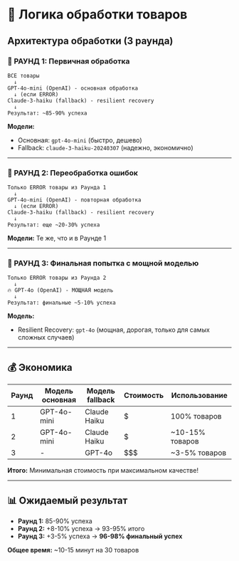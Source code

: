 # 🎯 Логика обработки товаров

## Архитектура обработки (3 раунда)

### 📘 РАУНД 1: Первичная обработка
```
ВСЕ товары
  ↓
GPT-4o-mini (OpenAI) - основная обработка
  ↓ (если ERROR)
Claude-3-haiku (fallback) - resilient recovery
  ↓
Результат: ~85-90% успеха
```

**Модели:**
- Основная: `gpt-4o-mini` (быстро, дешево)
- Fallback: `claude-3-haiku-20240307` (надежно, экономично)

---

### 📙 РАУНД 2: Переобработка ошибок
```
Только ERROR товары из Раунда 1
  ↓
GPT-4o-mini (OpenAI) - повторная обработка
  ↓ (если ERROR)
Claude-3-haiku (fallback) - resilient recovery
  ↓
Результат: еще ~20-30% успеха
```

**Модели:** Те же, что и в Раунде 1

---

### 📕 РАУНД 3: Финальная попытка с мощной моделью
```
Только ERROR товары из Раунда 2
  ↓
🔥 GPT-4o (OpenAI) - МОЩНАЯ модель
  ↓
Результат: финальные ~5-10% успеха
```

**Модель:**
- Resilient Recovery: `gpt-4o` (мощная, дорогая, только для самых сложных случаев)

---

## 💰 Экономика

| Раунд | Модель основная | Модель fallback | Стоимость | Использование |
|-------|----------------|-----------------|-----------|---------------|
| 1 | GPT-4o-mini | Claude Haiku | $ | 100% товаров |
| 2 | GPT-4o-mini | Claude Haiku | $ | ~10-15% товаров |
| 3 | - | GPT-4o | $$$ | ~3-5% товаров |

**Итого:** Минимальная стоимость при максимальном качестве!

---

## 📊 Ожидаемый результат

- **Раунд 1:** 85-90% успеха
- **Раунд 2:** +8-10% успеха → 93-95% итого
- **Раунд 3:** +3-5% успеха → **96-98% финальный успех**

**Общее время:** ~10-15 минут на 30 товаров


